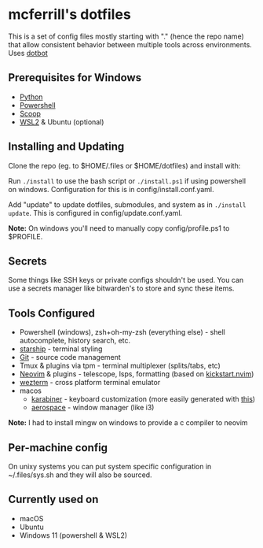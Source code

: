 # mcferrill's dotfiles

This is a set of config files mostly starting with "." (hence the repo name)
that allow consistent behavior between multiple tools across environments. Uses [dotbot](https://github.com/anishathalye/dotbot)

## Prerequisites for Windows

- [Python](https://www.python.org/)
- [Powershell](https://learn.microsoft.com/en-us/powershell/)
- [Scoop](https://scoop.sh/)
- [WSL2](https://learn.microsoft.com/en-us/windows/wsl/install) & Ubuntu (optional)

## Installing and Updating

Clone the repo (eg. to $HOME/.files or $HOME/dotfiles) and install with:

Run `./install` to use the bash script or `./install.ps1` if using powershell on windows.
Configuration for this is in config/install.conf.yaml.

Add "update" to update dotfiles, submodules, and system as in `./install update`. This is configured in config/update.conf.yaml.

**Note:** On windows you'll need to manually copy config/profile.ps1 to $PROFILE.

## Secrets

Some things like SSH keys or private configs shouldn't be used. You can use a secrets manager like bitwarden's to store and sync these items.

## Tools Configured

- Powershell (windows), zsh+oh-my-zsh (everything else) - shell autocomplete, history search, etc.
- [starship](https://starship.rs/) - terminal styling
- [Git](https://git-scm.com/) - source code management
- Tmux & plugins via tpm - terminal multiplexer (splits/tabs, etc)
- [Neovim](https://neovim.io/) & plugins - telescope, lsps, formatting (based on [kickstart.nvim](https://github.com/nvim-lua/kickstart.nvim))
- [wezterm](https://wezfurlong.org/wezterm/) - cross platform terminal emulator
- macos
  - [karabiner](https://karabiner-elements.pqrs.org/) - keyboard customization (more easily generated with [this](https://github.com/mxstbr/karabiner))
  - [aerospace](https://github.com/nikitabobko/AeroSpace) - window manager (like i3)

**Note:** I had to install mingw on windows to provide a c compiler to neovim

## Per-machine config

On unixy systems you can put system specific configuration in ~/.files/sys.sh and they will also be sourced.

## Currently used on

- macOS
- Ubuntu
- Windows 11 (powershell & WSL2)
